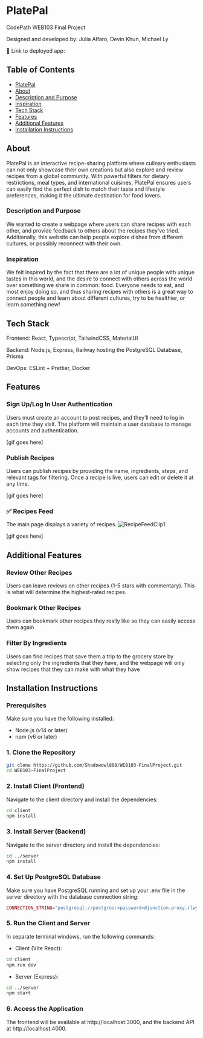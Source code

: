 # PlatePal

CodePath WEB103 Final Project

Designed and developed by: Julia Alfaro, Devin Khun, Michael Ly

🔗 Link to deployed app:

## Table of Contents
* [PlatePal](#platepal)
* [About](#about)
* [Description and Purpose](#description-and-purpose)
* [Inspiration](#inspiration)
* [Tech Stack](#tech-stack)
* [Features](#features)
* [Additional Features](#additional-features)
* [Installation Instructions](#installation-instructions)

## About

PlatePal is an interactive recipe-sharing platform where culinary enthusiasts can not only showcase their own creations but also explore and review recipes from a global community. With powerful filters for dietary restrictions, meal types, and international cuisines, PlatePal ensures users can easily find the perfect dish to match their taste and lifestyle preferences, making it the ultimate destination for food lovers.

### Description and Purpose

We wanted to create a webpage where users can share recipes with each other, and provide feedback to others about the recipes they’ve tried. Additionally, this website can help people explore dishes from different cultures, or possibly reconnect with their own. 

### Inspiration

We felt inspired by the fact that there are a lot of unique people with unique tastes in this world, and the desire to connect with others across the world over something we share in common: food. Everyone needs to eat, and most enjoy doing so, and thus sharing recipes with others is a great way to connect people and learn about different cultures, try to be healthier, or learn something new!

## Tech Stack

Frontend: React, Typescript, TailwindCSS, MaterialUI

Backend: Node.js, Express, Railway hosting the PostgreSQL Database, Prisma

DevOps: ESLint + Prettier, Docker

## Features

### Sign Up/Log In User Authentication

Users must create an account to post recipes, and they’ll need to log in each time they visit. The platform will maintain a user database to manage accounts and authentication.

[gif goes here]

### Publish Recipes

Users can publish recipes by providing the name, ingredients, steps, and relevant tags for filtering. Once a recipe is live, users can edit or delete it at any time.

[gif goes here]

### ✅  Recipes Feed 

The main page displays a variety of recipes.
![RecipeFeedClip1](https://github.com/user-attachments/assets/731c953c-5dd4-4c50-a54a-1eb1db1472b5)


[gif goes here]

## Additional Features

### Review Other Recipes
Users can leave reviews on other recipes (1-5 stars with commentary). This is what will determine the highest-rated recipes.

### Bookmark Other Recipes
Users can bookmark other recipes they really like so they can easily access them again

### Filter By Ingredients
Users can find recipes that save them a trip to the grocery store by selecting only the ingredients that they have, and the webpage will only show recipes that they can make with what they have

## Installation Instructions

### Prerequisites

Make sure you have the following installed:
* Node.js (v14 or later)
* npm (v6 or later)

### 1. Clone the Repository

```bash
git clone https://github.com/Shadowowl888/WEB103-FinalProject.git
cd WEB103-FinalProject
```

### 2. Install Client (Frontend)

Navigate to the client directory and install the dependencies:

```bash
cd client
npm install
```

### 3. Install Server (Backend)

Navigate to the server directory and install the dependencies:

```bash
cd ../server
npm install
```

### 4. Set Up PostgreSQL Database

Make sure you have PostgreSQL running and set up your .env file in the server directory with the database connection string:

```php
CONNECTION_STRING="postgresql://postgres:<password>@junction.proxy.rlwy.net:<port>/railway"
```

### 5. Run the Client and Server

In separate terminal windows, run the following commands:

* Client (Vite React):

```bash
cd client
npm run dev
```

* Server (Express):

```bash
cd ../server
npm start
```

### 6. Access the Application
The frontend will be available at http://localhost:3000, and the backend API at http://localhost:4000.
